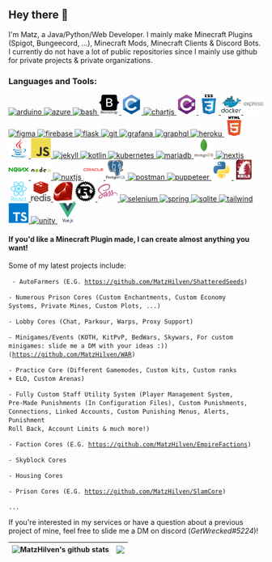 <h2> Hey there 👋 </h2>
I'm Matz, a Java/Python/Web Developer. I mainly make Minecraft Plugins (Spigot, Bungeecord, ...), Minecraft Mods, Minecraft Clients & Discord Bots. I currently do not have a lot of public repositories since I mainly use github for private projects & private organizations.
<h3 align="left">Languages and Tools:</h3>
<p align="left">
    <a href="https://www.arduino.cc/" rel="noreferrer" target="_blank">
        <img alt="arduino" height="40" src="https://cdn.worldvectorlogo.com/logos/arduino-1.svg" width="40"/>
    </a>
    <a href="https://azure.microsoft.com/en-in/" rel="noreferrer" target="_blank">
        <img alt="azure" height="40" src="https://www.vectorlogo.zone/logos/microsoft_azure/microsoft_azure-icon.svg"
             width="40"/>
    </a>
    <a href="https://www.gnu.org/software/bash/" rel="noreferrer" target="_blank">
        <img alt="bash" height="40" src="https://www.vectorlogo.zone/logos/gnu_bash/gnu_bash-icon.svg" width="40"/>
    </a>
    <a href="https://getbootstrap.com" rel="noreferrer" target="_blank">
        <img alt="bootstrap" height="40"
             src="https://raw.githubusercontent.com/devicons/devicon/master/icons/bootstrap/bootstrap-plain-wordmark.svg"
             width="40"/>
    </a>
    <a href="https://www.cprogramming.com/" rel="noreferrer" target="_blank">
        <img alt="c" height="40" src="https://raw.githubusercontent.com/devicons/devicon/master/icons/c/c-original.svg"
             width="40"/>
    </a>
    <a href="https://www.chartjs.org" rel="noreferrer" target="_blank">
        <img alt="chartjs" height="40" src="https://www.chartjs.org/media/logo-title.svg" width="40"/>
    </a>
    <a href="https://www.w3schools.com/cs/" rel="noreferrer" target="_blank">
        <img alt="csharp" height="40"
             src="https://raw.githubusercontent.com/devicons/devicon/master/icons/csharp/csharp-original.svg"
             width="40"/>
    </a>
    <a href="https://www.w3schools.com/css/" rel="noreferrer" target="_blank">
        <img alt="css3" height="40"
             src="https://raw.githubusercontent.com/devicons/devicon/master/icons/css3/css3-original-wordmark.svg"
             width="40"/>
    </a>
    <a href="https://www.docker.com/" rel="noreferrer" target="_blank">
        <img alt="docker" height="40"
             src="https://raw.githubusercontent.com/devicons/devicon/master/icons/docker/docker-original-wordmark.svg"
             width="40"/>
    </a>
    <a href="https://expressjs.com" rel="noreferrer" target="_blank">
        <img alt="express" height="40"
             src="https://raw.githubusercontent.com/devicons/devicon/master/icons/express/express-original-wordmark.svg"
             width="40"/>
    </a>
    <a href="https://www.figma.com/" rel="noreferrer" target="_blank">
        <img alt="figma" height="40" src="https://www.vectorlogo.zone/logos/figma/figma-icon.svg" width="40"/>
    </a>
    <a href="https://firebase.google.com/" rel="noreferrer" target="_blank">
        <img alt="firebase" height="40" src="https://www.vectorlogo.zone/logos/firebase/firebase-icon.svg" width="40"/>
    </a>
    <a href="https://flask.palletsprojects.com/" rel="noreferrer" target="_blank">
        <img alt="flask" height="40" src="https://www.vectorlogo.zone/logos/pocoo_flask/pocoo_flask-icon.svg"
             width="40"/>
    </a>
    <a href="https://git-scm.com/" rel="noreferrer" target="_blank">
        <img alt="git" height="40" src="https://www.vectorlogo.zone/logos/git-scm/git-scm-icon.svg" width="40"/>
    </a>
    <a href="https://grafana.com" rel="noreferrer" target="_blank">
        <img alt="grafana" height="40" src="https://www.vectorlogo.zone/logos/grafana/grafana-icon.svg" width="40"/>
    </a>
    <a href="https://graphql.org" rel="noreferrer" target="_blank">
        <img alt="graphql" height="40" src="https://www.vectorlogo.zone/logos/graphql/graphql-icon.svg" width="40"/>
    </a>
    <a href="https://heroku.com" rel="noreferrer" target="_blank">
        <img alt="heroku" height="40" src="https://www.vectorlogo.zone/logos/heroku/heroku-icon.svg" width="40"/>
    </a>
    <a href="https://www.w3.org/html/" rel="noreferrer" target="_blank">
        <img alt="html5" height="40"
             src="https://raw.githubusercontent.com/devicons/devicon/master/icons/html5/html5-original-wordmark.svg"
             width="40"/>
    </a>
    <a href="https://www.java.com" rel="noreferrer" target="_blank">
        <img alt="java" height="40"
             src="https://raw.githubusercontent.com/devicons/devicon/master/icons/java/java-original.svg" width="40"/>
    </a>
    <a href="https://developer.mozilla.org/en-US/docs/Web/JavaScript" rel="noreferrer" target="_blank">
        <img alt="javascript" height="40"
             src="https://raw.githubusercontent.com/devicons/devicon/master/icons/javascript/javascript-original.svg"
             width="40"/>
    </a>
    <a href="https://jekyllrb.com/" rel="noreferrer" target="_blank">
        <img alt="jekyll" height="40" src="https://www.vectorlogo.zone/logos/jekyllrb/jekyllrb-icon.svg" width="40"/>
    </a>
    <a href="https://kotlinlang.org" rel="noreferrer" target="_blank">
        <img alt="kotlin" height="40" src="https://www.vectorlogo.zone/logos/kotlinlang/kotlinlang-icon.svg"
             width="40"/>
    </a>
    <a href="https://kubernetes.io" rel="noreferrer" target="_blank">
        <img alt="kubernetes" height="40" src="https://www.vectorlogo.zone/logos/kubernetes/kubernetes-icon.svg"
             width="40"/>
    </a>
    <a href="https://mariadb.org/" rel="noreferrer" target="_blank">
        <img alt="mariadb" height="40" src="https://www.vectorlogo.zone/logos/mariadb/mariadb-icon.svg" width="40"/>
    </a>
    <a href="https://www.mongodb.com/" rel="noreferrer" target="_blank">
        <img alt="mongodb" height="40"
             src="https://raw.githubusercontent.com/devicons/devicon/master/icons/mongodb/mongodb-original-wordmark.svg"
             width="40"/>
    </a>
    <a href="https://nextjs.org/" rel="noreferrer" target="_blank">
        <img alt="nextjs" height="40" src="https://cdn.worldvectorlogo.com/logos/nextjs-2.svg" width="40"/>
    </a>
    <a href="https://www.nginx.com" rel="noreferrer" target="_blank">
        <img alt="nginx" height="40"
             src="https://raw.githubusercontent.com/devicons/devicon/master/icons/nginx/nginx-original.svg" width="40"/>
    </a>
    <a href="https://nodejs.org" rel="noreferrer" target="_blank">
        <img alt="nodejs" height="40"
             src="https://raw.githubusercontent.com/devicons/devicon/master/icons/nodejs/nodejs-original-wordmark.svg"
             width="40"/>
    </a>
    <a href="https://nuxtjs.org/" rel="noreferrer" target="_blank">
        <img alt="nuxtjs" height="40" src="https://www.vectorlogo.zone/logos/nuxtjs/nuxtjs-icon.svg" width="40"/>
    </a>
    <a href="https://www.oracle.com/" rel="noreferrer" target="_blank">
        <img alt="oracle" height="40"
             src="https://raw.githubusercontent.com/devicons/devicon/master/icons/oracle/oracle-original.svg"
             width="40"/>
    </a>
    <a href="https://www.postgresql.org" rel="noreferrer" target="_blank">
        <img alt="postgresql" height="40"
             src="https://raw.githubusercontent.com/devicons/devicon/master/icons/postgresql/postgresql-original-wordmark.svg"
             width="40"/>
    </a>
    <a href="https://postman.com" rel="noreferrer" target="_blank">
        <img alt="postman" height="40" src="https://www.vectorlogo.zone/logos/getpostman/getpostman-icon.svg"
             width="40"/>
    </a>
    <a href="https://github.com/puppeteer/puppeteer" rel="noreferrer" target="_blank">
        <img alt="puppeteer" height="40" src="https://www.vectorlogo.zone/logos/pptrdev/pptrdev-official.svg"
             width="40"/>
    </a>
    <a href="https://www.python.org" rel="noreferrer" target="_blank">
        <img alt="python" height="40"
             src="https://raw.githubusercontent.com/devicons/devicon/master/icons/python/python-original.svg"
             width="40"/>
    </a>
    <a href="https://rubyonrails.org" rel="noreferrer" target="_blank">
        <img alt="rails" height="40"
             src="https://raw.githubusercontent.com/devicons/devicon/master/icons/rails/rails-original-wordmark.svg"
             width="40"/>
    </a>
    <a href="https://reactjs.org/" rel="noreferrer" target="_blank">
        <img alt="react" height="40"
             src="https://raw.githubusercontent.com/devicons/devicon/master/icons/react/react-original-wordmark.svg"
             width="40"/>
    </a>
    <a href="https://redis.io" rel="noreferrer" target="_blank">
        <img alt="redis" height="40"
             src="https://raw.githubusercontent.com/devicons/devicon/master/icons/redis/redis-original-wordmark.svg"
             width="40"/>
    </a>
    <a href="https://www.ruby-lang.org/en/" rel="noreferrer" target="_blank">
        <img alt="ruby" height="40"
             src="https://raw.githubusercontent.com/devicons/devicon/master/icons/ruby/ruby-original.svg" width="40"/>
    </a>
    <a href="https://www.rust-lang.org" rel="noreferrer" target="_blank">
        <img alt="rust" height="40"
             src="https://raw.githubusercontent.com/devicons/devicon/master/icons/rust/rust-plain.svg" width="40"/>
    </a>
    <a href="https://sass-lang.com" rel="noreferrer" target="_blank">
        <img alt="sass" height="40"
             src="https://raw.githubusercontent.com/devicons/devicon/master/icons/sass/sass-original.svg" width="40"/>
    </a>
    <a href="https://www.selenium.dev" rel="noreferrer" target="_blank">
        <img alt="selenium" height="40"
             src="https://raw.githubusercontent.com/detain/svg-logos/780f25886640cef088af994181646db2f6b1a3f8/svg/selenium-logo.svg"
             width="40"/>
    </a>
    <a href="https://spring.io/" rel="noreferrer" target="_blank">
        <img alt="spring" height="40" src="https://www.vectorlogo.zone/logos/springio/springio-icon.svg" width="40"/>
    </a>
    <a href="https://www.sqlite.org/" rel="noreferrer" target="_blank">
        <img alt="sqlite" height="40" src="https://www.vectorlogo.zone/logos/sqlite/sqlite-icon.svg" width="40"/>
    </a>
    <a href="https://tailwindcss.com/" rel="noreferrer" target="_blank">
        <img alt="tailwind" height="40" src="https://www.vectorlogo.zone/logos/tailwindcss/tailwindcss-icon.svg"
             width="40"/>
    </a>
    <a href="https://www.typescriptlang.org/" rel="noreferrer" target="_blank">
        <img alt="typescript" height="40"
             src="https://raw.githubusercontent.com/devicons/devicon/master/icons/typescript/typescript-original.svg"
             width="40"/>
    </a>
    <a href="https://unity.com/" rel="noreferrer" target="_blank">
        <img alt="unity" height="40" src="https://www.vectorlogo.zone/logos/unity3d/unity3d-icon.svg" width="40"/>
    </a>
    <a href="https://vuejs.org/" rel="noreferrer" target="_blank">
        <img alt="vuejs" height="40"
             src="https://raw.githubusercontent.com/devicons/devicon/master/icons/vuejs/vuejs-original-wordmark.svg"
             width="40"/>
    </a>
</p>

  
 <h4>If you'd like a Minecraft Plugin made, I can create <b>almost anything</b> you want!</h4>
Some of my latest projects include:


<code> - AutoFarmers (E.G. https://github.com/MatzHilven/ShatteredSeeds)</code>

<code>- Numerous Prison Cores (Custom Enchantments, Custom Economy Systems, Private Mines, Custom Plots, ...)</code>

<code>- Lobby Cores (Chat, Parkour, Warps, Proxy Support)</code>

<code>- Minigames/Events (KOTH, KitPvP, BedWars, Skywars, For custom minigames: slide me a DM with your ideas :)) (https://github.com/MatzHilven/WAR)</code>

<code>- Practice Core (Different Gamemodes, Custom kits, Custom ranks + ELO, Custom Arenas)</code>

<code>- Fully Custom Staff Utility System (Player Management System, Pre-Made Punishments (In Configuration Files), Custom Punishments, Connections, Linked Accounts, Custom Punishing Menus, Alerts, Punishment Roll Back, Account Limits & much more!)</code>

<code>- Faction Cores (E.G. https://github.com/MatzHilven/EmpireFactions)</code>

<code>- Skyblock Cores</code>

<code>- Housing Cores</code>

<code>- Prison Cores (E.G. https://github.com/MatzHilven/SlamCore)</code>

<code>...</code>
  
If you're interested in my services or have a question about a previous project of mine, feel free to slide me a DM on discord (<i>GetWrecked#5224</i>)!
  
  | <img align="center" src="https://github-readme-stats.vercel.app/api?username=MatzHilven&show_icons=true&include_all_commits=true&theme=dracula&hide_border=true" alt="MatzHilven's github stats" /> | <img align="center" src="https://github-readme-stats.vercel.app/api/top-langs/?username=MatzHilven&layout=compact&theme=dracula&hide_border=true" /> |
| ------------- | ------------- |
